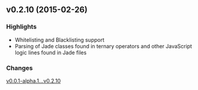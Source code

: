 ## v0.2.10 (2015-02-26)

### Highlights
* Whitelisting and Blacklisting support
* Parsing of Jade classes found in ternary operators and other JavaScript logic lines found in Jade files

### Changes
[v0.0.1-alpha.1...v0.2.10](https://github.com/benedfit/stylperjade/compare/master@%7B6day%7D...v0.2.10)
